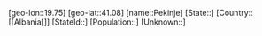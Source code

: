 ﻿---
location: [41.08,19.75]
type: City
tags:
- geo/City


SpocWebEntityId: 33284
isDeleted: false
confidential: public

---
[geo-lon::19.75]
[geo-lat::41.08]
[name::Pekinje]
[State::]
[Country::[[Albania]]]
[StateId::]
[Population::]
[Unknown::]

